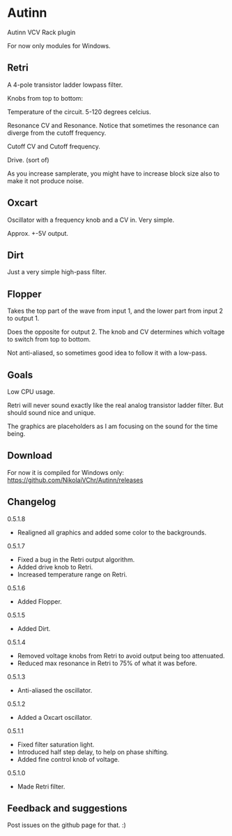 # Autinn
Autinn VCV Rack plugin

For now only modules for Windows.

## Retri

A 4-pole transistor ladder lowpass filter.

Knobs from top to bottom:

Temperature of the circuit. 5-120 degrees celcius.

Resonance CV and Resonance. Notice that sometimes the resonance can diverge from the cutoff frequency.

Cutoff CV and Cutoff frequency.

Drive. (sort of)

As you increase samplerate, you might have to increase block size also to make it not produce noise.

## Oxcart

Oscillator with a frequency knob and a CV in. Very simple.

Approx. +-5V output.

## Dirt

Just a very simple high-pass filter.

## Flopper

Takes the top part of the wave from input 1, and the lower part from input 2 to output 1.

Does the opposite for output 2. The knob and CV determines which voltage to switch from top to bottom.

Not anti-aliased, so sometimes good idea to follow it with a low-pass.

## Goals

Low CPU usage.

Retri will never sound exactly like the real analog transistor ladder filter. But should sound nice and unique.

The graphics are placeholders as I am focusing on the sound for the time being.

## Download

For now it is compiled for Windows only: https://github.com/NikolaiVChr/Autinn/releases

## Changelog

0.5.1.8
* Realigned all graphics and added some color to the backgrounds.

0.5.1.7
* Fixed a bug in the Retri output algorithm.
* Added drive knob to Retri.
* Increased temperature range on Retri.

0.5.1.6
* Added Flopper.

0.5.1.5
* Added Dirt.

0.5.1.4
* Removed voltage knobs from Retri to avoid output being too attenuated.
* Reduced max resonance in Retri to 75% of what it was before.

0.5.1.3
* Anti-aliased the oscillator.

0.5.1.2
* Added a Oxcart oscillator.

0.5.1.1 
* Fixed filter saturation light.
* Introduced half step delay, to help on phase shifting.
* Added fine control knob of voltage.

0.5.1.0
* Made Retri filter.

## Feedback and suggestions

Post issues on the github page for that. :)
